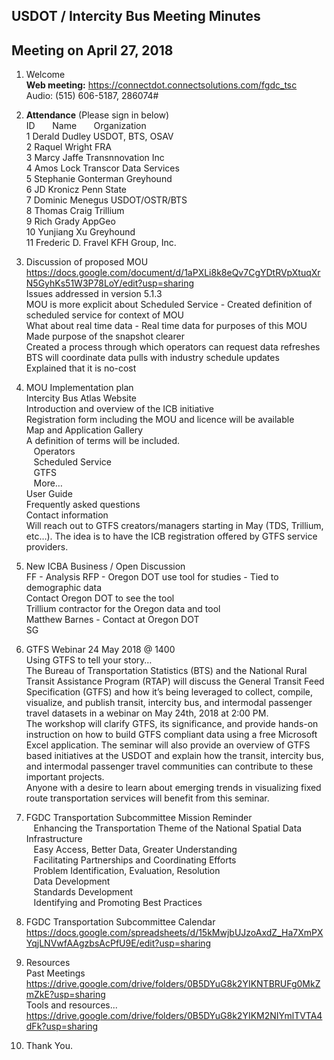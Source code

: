 
## USDOT / Intercity Bus Meeting Minutes     
## Meeting on April 27, 2018    

1. Welcome   
**Web meeting:**  https://connectdot.connectsolutions.com/fgdc_tsc   
Audio: (515) 606-5187, 286074#   

2. **Attendance** (Please sign in below)   
ID &nbsp; &nbsp; &nbsp; Name &nbsp; &nbsp; &nbsp; Organization     
1  Derald Dudley   USDOT, BTS, OSAV     
2  Raquel Wright   FRA  
3  Marcy Jaffe   Transnnovation Inc  
4  Amos Lock   Transcor Data Services  
5  Stephanie Gonterman  Greyhound  
6  JD Kronicz  Penn State  
7  Dominic Menegus   USDOT/OSTR/BTS  
8  Thomas Craig  Trillium  
9  Rich Grady  AppGeo  
10 Yunjiang Xu  Greyhound  
11 Frederic D. Fravel   KFH Group, Inc.  

3. Discussion of proposed MOU  
https://docs.google.com/document/d/1aPXLi8k8eQv7CgYDtRVpXtuqXrN5GyhKs51W3P78LoY/edit?usp=sharing  
Issues addressed in version 5.1.3  
MOU is more explicit about Scheduled Service - Created definition of scheduled service for context of MOU  
What about real time data - Real time data for purposes of this MOU  
Made purpose of the snapshot clearer  
Created a process through which operators can request data refreshes  
BTS will coordinate data pulls with industry schedule updates  
Explained that it is no-cost  

4. MOU Implementation plan  
Intercity Bus Atlas Website  
Introduction and overview of the ICB initiative  
Registration form including the MOU and licence will be available  
Map and Application Gallery  
A definition of terms will be included.  
&nbsp; &nbsp;Operators  
&nbsp; &nbsp;Scheduled Service  
&nbsp; &nbsp;GTFS  
&nbsp; &nbsp;More…  
User Guide  
Frequently asked questions  
Contact information  
Will reach out to GTFS creators/managers starting in May (TDS, Trillium, etc…).  The idea is to have the ICB registration offered by GTFS service providers.  
5. New ICBA Business / Open Discussion  
FF - Analysis RFP - Oregon DOT use tool for studies - Tied to demographic data  
Contact Oregon DOT to see the tool  
Trillium contractor for the Oregon data and tool  
Matthew Barnes - Contact at Oregon DOT  
SG  

6. GTFS Webinar 24 May 2018 @ 1400  
Using GTFS to tell your story…  
The Bureau of Transportation Statistics (BTS) and the National Rural Transit Assistance Program (RTAP) will discuss the General Transit Feed Specification (GTFS) and how it’s being leveraged to collect, compile, visualize, and publish transit, intercity bus, and intermodal passenger travel datasets in a webinar on May 24th, 2018 at 2:00 PM.  
The workshop will clarify GTFS, its significance, and provide hands-on instruction on how to build GTFS compliant data using a free Microsoft Excel application.   The seminar will also provide an overview of GTFS based initiatives at the USDOT and explain how the transit, intercity bus, and intermodal passenger travel communities can contribute to these important projects.  
Anyone with a desire to learn about emerging trends in visualizing fixed route transportation services will benefit from this seminar.  

7. FGDC Transportation Subcommittee Mission Reminder  
&nbsp; &nbsp;Enhancing the Transportation Theme of the National Spatial Data Infrastructure  
&nbsp; &nbsp;Easy Access, Better Data, Greater Understanding  
&nbsp; &nbsp;Facilitating Partnerships and Coordinating Efforts  
&nbsp; &nbsp;Problem Identification, Evaluation, Resolution  
&nbsp; &nbsp;Data Development  
&nbsp; &nbsp;Standards Development  
&nbsp; &nbsp;Identifying and Promoting Best Practices  
	
8. FGDC Transportation Subcommittee Calendar  
https://docs.google.com/spreadsheets/d/15kMwjbUJzoAxdZ_Ha7XmPXYqjLNVwfAAgzbsAcPfU9E/edit?usp=sharing  

9. Resources  
Past Meetings  
https://drive.google.com/drive/folders/0B5DYuG8k2YIKNTBRUFg0MkZmZkE?usp=sharing  
Tools and resources...  
https://drive.google.com/drive/folders/0B5DYuG8k2YIKM2NIYmlTVTA4dFk?usp=sharing  

10. Thank You.  
